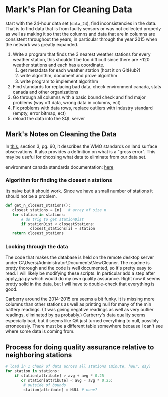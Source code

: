 # Mark's Plan for Cleaning Data

start with the 24-hour data set (`data_24`), find 
inconsistencies in the data. That is to find data that is from 
faulty sensors or was not collected properly as well as making 
it so that the columns and data that are in columns are 
consistent throughout the years, in particular through the 
year 2015 when the network was greatly expanded.
1. Write a program that finds the 3 nearest weather stations for 
   every weather station, this shouldn't be too difficult since 
   there are ~120 weather stations and each has a coordinate.
   1. get metadata for each weather station (host it on GitHub?)
   2. write algorithm, document and prove algorithm
   3. write program to implement algorithm
2. Find standards for replacing bad data, check environment canada, 
stats canada and other organizations
3. Go through all columns with a basic bound check and find major 
   problems (way off data, wrong data in columns, ect)
4. Fix problems with data rows, replace outliers with industry 
   standard (empty, error bitmap, ect)
5. reload the data into the SQL server

## Mark's Notes on Cleaning the Data

In [this](https://library.wmo.int/?lvl=notice_display&id=12793#ZFFMRXbMJPY),
section 3, pg. 60, it describes the WMO standards on land surface 
observations. It also provides a definition on what is a "gross 
error". This may be useful for choosing what data to eliminate 
from our data set.

environment canada standards documentation: [here](https://climate.weather.gc.ca/doc/Technical_Documentation.pdf)

### Algorithm for finding the closest n stations
Its naive but it should work. Since we have a small number of 
stations it should not be a problem.
```python
def get_n_closest_stations():
   closest_stations = [n]   # array of size n
   for station in stations:
       # do trig to get stationDist
       if stationDist < closestStations:
           closest_stations[i] = station
   return closest_stations
```

### Looking through the data
The code that makes the database is held on the remote desktop server 
under C:\Users\Administrator\Documents\NewCleaner. The readme is 
pretty thorough and the code is well documented, so it's pretty 
easy to read. I will likely be modifying these scripts. In 
particular add a step after apply_qa.py which would do my own 
quality assurance. Right now it seems pretty solid in the data, 
but I will have to double-check that everything is good.

Carberry around the 2014-2015 era seems a bit funky. It is missing 
more 
columns than other stations as well as printing null for many of 
the min battery readings. (It was giving negative readings as well 
as very outlier readings, eliminated by qa probably.)
Carberry's data quality seems especially bad, but it seems like QA 
just turned everything to null, possibly erroneously. There must 
be a different table somewhere because I can't see where some data 
is coming from.


## Process for doing quality assurance relative to neighboring stations
```python
# load in 1 chunk of data across all stations (minute, hour, day)
for station in stations:
    if station[attribute] > avg + avg * 0.25 
       or station[attribute] < avg - avg * 0.25:
        # outside of bounds
        station[attribute] = NULL # none?
```

